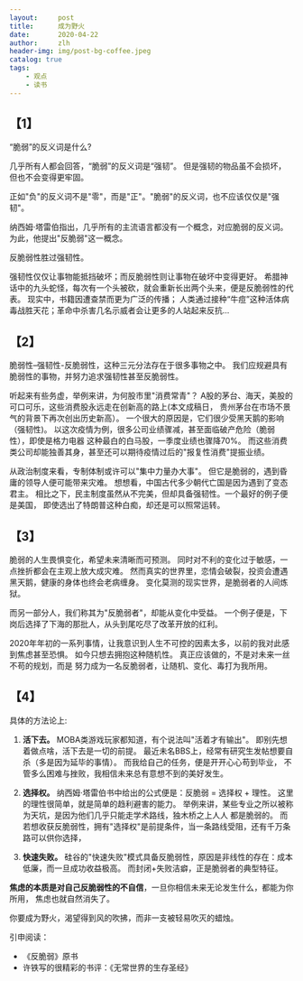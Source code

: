 ```yaml
---
layout:     post
title:      成为野火
date:       2020-04-22
author:     zlh
header-img: img/post-bg-coffee.jpeg
catalog: true
tags:
    - 观点
    - 读书
---
```

## 【1】 
“脆弱”的反义词是什么?

几乎所有人都会回答，“脆弱”的反义词是“强韧”。
但是强韧的物品虽不会损坏，但也不会变得更牢固。

正如"负"的反义词不是"零"，而是"正"。"脆弱"的反义词，也不应该仅仅是"强韧"。

纳西姆·塔雷伯指出，几乎所有的主流语言都没有一个概念，对应脆弱的反义词。
为此，他提出"反脆弱"这一概念。

反脆弱性胜过强韧性。

强韧性仅仅让事物能抵挡破坏；而反脆弱性则让事物在破坏中变得更好。
希腊神话中的九头蛇怪，每次有一个头被砍，就会重新长出两个头来，便是反脆弱性的代表。
现实中，书籍因遭查禁而更为广泛的传播；
人类通过接种“牛痘”这种活体病毒战胜天花；革命中杀害几名示威者会让更多的人站起来反抗... 


## 【2】 
脆弱性–强韧性-反脆弱性，这种三元分法存在于很多事物之中。
我们应规避具有脆弱性的事物，并努力追求强韧性甚至反脆弱性。

听起来有些务虚，举例来讲，为何股市里"消费常青"？
A股的茅台、海天，美股的可口可乐，这些消费股永远走在创新高的路上(本文成稿日，
贵州茅台在市场不景气的背景下再次创出历史新高）。
一个很大的原因是，它们很少受黑天鹅的影响（强韧性)。
以这次疫情为例，很多公司业绩骤减，甚至面临破产危险（脆弱性），即使是格力电器
这种最白的白马股，一季度业绩也骤降70%。
而这些消费类公司却能独善其身，甚至还可以期待疫情过后的"报复性消费"提振业绩。 

从政治制度来看，专制体制或许可以"集中力量办大事"。
但它是脆弱的，遇到昏庸的领导人便可能带来灾难。
想想看，中国古代多少朝代亡国是因为遇到了变态君主。
相比之下，民主制度虽然从不完美，但却具备强韧性。一个最好的例子便是美国，
即使选出了特朗普这种白痴，却还是可以照常运转。

## 【3】
脆弱的人生畏惧变化，希望未来清晰而可预测。
同时对不利的变化过于敏感，一点挫折都会在主观上放大成灾难。
然而真实的世界里，恋情会破裂，投资会遭遇黑天鹅，健康的身体也终会老病缠身。
变化莫测的现实世界，是脆弱者的人间炼狱。

而另一部分人，我们称其为"反脆弱者"，却能从变化中受益。
一个例子便是，下岗后选择了下海的那批人，从头到尾吃尽了改革开放的红利。

2020年年初的一系列事情，让我意识到人生不可控的因素太多，以前的我对此感到焦虑甚至恐惧。
如今只想去拥抱这种随机性。
真正应该做的，不是对未来一丝不苟的规划，而是
努力成为一名反脆弱者，让随机、变化、毒打为我所用。

## 【4】
具体的方法论上:

1. **活下去。**
MOBA类游戏玩家都知道，有个说法叫"活着才有输出"。
即别先想着做点啥，活下去是一切的前提。
最近未名BBS上，经常有研究生发帖想要自杀（多是因为延毕的事情）。
而我给自己的任务，便是开开心心苟到毕业，
不管多么困难与挫败，我相信未来总有意想不到的美好发生。

2. **选择权。**
纳西姆·塔雷伯书中给出的公式便是：反脆弱 = 选择权 + 理性。
这里的理性很简单，就是简单的趋利避害的能力。 
举例来讲，某些专业之所以被称为天坑，是因为他们几乎只能走学术路线，独木桥之上人人
都是脆弱的。
而若想收获反脆弱性，拥有"选择权"是前提条件，当一条路线受阻，还有千万条路可以供你选择，

3. **快速失败。**
硅谷的"快速失败"模式具备反脆弱性，原因是非线性的存在：成本低廉，而一旦成功收益极高。
而封闭+失败洁癖，正是脆弱者的典型特征。


**焦虑的本质是对自己反脆弱性的不自信**，一旦你相信未来无论发生什么，都能为你所用，
焦虑也就自然消失了。

你要成为野火，渴望得到风的吹拂，而非一支被轻易吹灭的蜡烛。

引申阅读：
- 《反脆弱》原书
- 许铁写的很精彩的书评：《无常世界的生存圣经》


